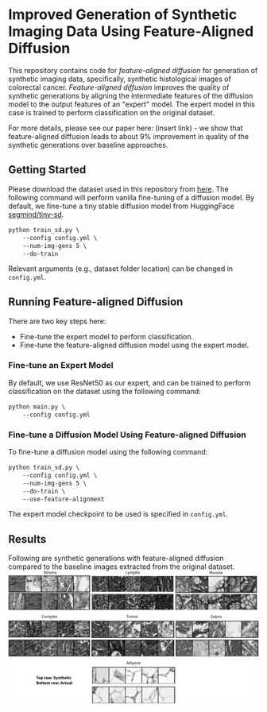 # Improved Generation of Synthetic Imaging Data Using Feature-Aligned Diffusion
This repository contains code for _feature-aligned diffusion_ for generation of synthetic imaging data, specifically, synthetic histological images of colorectal cancer. _Feature-aligned diffusion_ improves the quality of synthetic generations by aligning the intermediate features of the diffusion model to the output features of an "expert" model. The expert model in this case is trained to perform classification on the original dataset.

For more details, please see our paper here: (insert link) - we show that feature-aligned diffusion leads to about 9% improvement in quality of the synthetic generations over baseline approaches.

## Getting Started
Please download the dataset used in this repository from [here](https://www.kaggle.com/datasets/user322312312/kather-texture-2016-image-tiles-5000-1). The following command will perform vanilla fine-tuning of a diffusion model. By default, we fine-tune a tiny stable diffusion model from HuggingFace [segmind/tiny-sd](https://huggingface.co/segmind/tiny-sd).
```
python train_sd.py \
    --config config.yml \
    --num-img-gens 5 \
    --do-train
```
Relevant arguments (e.g., dataset folder location) can be changed in `config.yml`.

## Running Feature-aligned Diffusion
There are two key steps here: 
- Fine-tune the expert model to perform classification.
- Fine-tune the feature-aligned diffusion model using the expert model.

### Fine-tune an Expert Model
By default, we use ResNet50 as our expert, and can be trained to perform classification on the dataset using the following command:
```
python main.py \
    --config config.yml
```

### Fine-tune a Diffusion Model Using Feature-aligned Diffusion
To fine-tune a diffusion model using the following command:
```
python train_sd.py \
    --config config.yml \
    --num-img-gens 5 \
    --do-train \
    --use-feature-alignment
```
The expert model checkpoint to be used is specified in `config.yml`. 

## Results
Following are synthetic generations with feature-aligned diffusion compared to the baseline images extracted from the original dataset.
<img src="assets/Generations.png" alt="generations"/>
